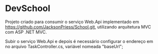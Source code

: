 # DevSchool

Projeto criado para consumir o serviço Web.Api implementado em https://github.com/JacksonPriess/School.git, 
utilizando arquitetura MVC com ASP .NET MVC. 

Subir o serviço Web.Api e depois é necessário configurar o endereço em no arquivo TaskController.cs, variável nomeada "baseUrl";
